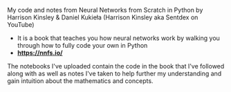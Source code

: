 My code and notes from Neural Networks from Scratch in Python by Harrison Kinsley & Daniel Kukieła (Harrison Kinsley aka Sentdex on YouTube)
 - It is a book that teaches you how neural networks work by walking you through how to fully code your own in Python
 - **https://nnfs.io/**

The notebooks I've uploaded contain the code in the book that I've followed along with as well as notes I've taken to help further my understanding and gain intuition about the mathematics and concepts.
